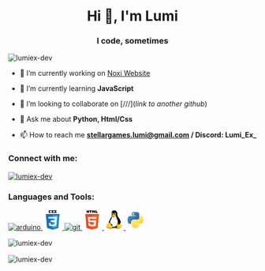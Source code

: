 <h1 align="center">Hi 👋, I'm Lumi</h1>
<h3 align="center">I code, sometimes</h3>

<p align="left"> <img src="https://komarev.com/ghpvc/?username=lumiex-dev&label=Profile%20views&color=0e75b6&style=flat" alt="lumiex-dev" /> </p>

- 🔭 I’m currently working on [Noxi Website](https://lumiex-dev.github.io/NoxiTech/)

- 🌱 I’m currently learning **JavaScript**

- 👯 I’m looking to collaborate on [///](*link to another github*)

- 💬 Ask me about **Python, Html/Css**

- 📫 How to reach me **stellargames.lumi@gmail.com / Discord: Lumi_Ex_**

<h3 align="left">Connect with me:</h3>
<p align="left">
<a href="https://codepen.io/lumiex-dev" target="blank"><img align="center" src="https://raw.githubusercontent.com/rahuldkjain/github-profile-readme-generator/master/src/images/icons/Social/codepen.svg" alt="lumiex-dev" height="30" width="40" /></a>
</p>

<h3 align="left">Languages and Tools:</h3>
<p align="left"> <a href="https://www.arduino.cc/" target="_blank" rel="noreferrer"> <img src="https://cdn.worldvectorlogo.com/logos/arduino-1.svg" alt="arduino" width="40" height="40"/> </a> <a href="https://www.w3schools.com/css/" target="_blank" rel="noreferrer"> <img src="https://raw.githubusercontent.com/devicons/devicon/master/icons/css3/css3-original-wordmark.svg" alt="css3" width="40" height="40"/> </a> <a href="https://git-scm.com/" target="_blank" rel="noreferrer"> <img src="https://www.vectorlogo.zone/logos/git-scm/git-scm-icon.svg" alt="git" width="40" height="40"/> </a> <a href="https://www.w3.org/html/" target="_blank" rel="noreferrer"> <img src="https://raw.githubusercontent.com/devicons/devicon/master/icons/html5/html5-original-wordmark.svg" alt="html5" width="40" height="40"/> </a> <a href="https://www.linux.org/" target="_blank" rel="noreferrer"> <img src="https://raw.githubusercontent.com/devicons/devicon/master/icons/linux/linux-original.svg" alt="linux" width="40" height="40"/> </a> <a href="https://www.python.org" target="_blank" rel="noreferrer"> <img src="https://raw.githubusercontent.com/devicons/devicon/master/icons/python/python-original.svg" alt="python" width="40" height="40"/> </a> </p>

<p><img align="center" src="https://github-readme-stats.vercel.app/api/top-langs?username=lumiex-dev&show_icons=true&locale=en&layout=compact" alt="lumiex-dev" /></p>

<p><img align="center" src="https://github-readme-streak-stats.herokuapp.com/?user=lumiex-dev&" alt="lumiex-dev" /></p>
